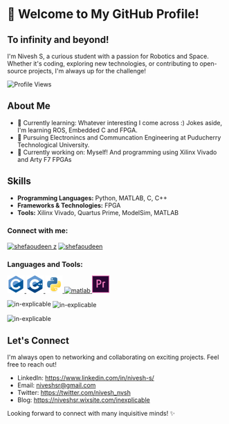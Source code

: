 # 👋 Welcome to My GitHub Profile!

## To infinity and beyond!

I'm Nivesh S, a curious student with a passion for Robotics and Space. Whether it's coding, exploring new technologies, or contributing to open-source projects, I'm always up for the challenge!

![Profile Views](https://komarev.com/ghpvc/?username=in-explicable&color=brightgreen)

## About Me
- 🌱 Currently learning: Whatever interesting I come across :) Jokes aside, I'm learning ROS, Embedded C and FPGA. 
- 💼 Pursuing Electronincs and Communcation Engineering at Puducherry Technological University.
- 🔭 Currently working on: Myself! And programming using Xilinx Vivado and Arty F7 FPGAs

## Skills
- **Programming Languages:** Python, MATLAB, C, C++
- **Frameworks & Technologies:** FPGA
- **Tools:** Xilinx Vivado, Quartus Prime, ModelSim, MATLAB

<h3 align="left">Connect with me:</h3>
<p align="left">
<a href="https://linkedin.com/in/nivesh-s" target="blank"><img align="center" src="https://raw.githubusercontent.com/rahuldkjain/github-profile-readme-generator/master/src/images/icons/Social/linked-in-alt.svg" alt="shefaoudeen z" height="30" width="40" /></a>
<a href="https://instagram.com/nivesh_nvsh" target="blank"><img align="center" src="https://raw.githubusercontent.com/rahuldkjain/github-profile-readme-generator/master/src/images/icons/Social/instagram.svg" alt="shefaoudeen" height="30" width="40" /></a>

<!--## Projects
Here are some notable projects I've worked on:
- [Project Name](Link to Project): Brief description.
- [Project Name](Link to Project): Brief description.

## Contribution
I'm passionate about contributing to the open-source community. Some of my contributions include:
- [Contribution Name](Link to Contribution): Description of your contribution.
- [Contribution Name](Link to Contribution): Description of your contribution.-->

<h3 align="left">Languages and Tools:</h3>
<p align="left">
  <a href="https://www.cprogramming.com/" target="_blank" rel="noreferrer">
    <img src="https://raw.githubusercontent.com/devicons/devicon/master/icons/c/c-original.svg" alt="c" width="40" height="40"/>
  </a>
  <a href="https://www.w3schools.com/cpp/" target="_blank" rel="noreferrer">
    <img src="https://raw.githubusercontent.com/devicons/devicon/master/icons/cplusplus/cplusplus-original.svg" alt="cplusplus" width="40" height="40"/>
  </a>
  <a href="https://www.python.org" target="_blank" rel="noreferrer">
    <img src="https://raw.githubusercontent.com/devicons/devicon/master/icons/python/python-original.svg" alt="python" width="40" height="40"/>
  </a>
 <a href="https://www.mathworks.com/" target="_blank" rel="noreferrer"> 
   <img src="https://upload.wikimedia.org/wikipedia/commons/2/21/Matlab_Logo.png" alt="matlab" width="40" height="40"/> 
 </a>
  <a href="https://www.adobe.com/products/premiere.html" target="_blank" rel="noreferrer">
    <img src="https://raw.githubusercontent.com/devicons/devicon/master/icons/premierepro/premierepro-original.svg" alt="premierpro" width="40" height="40"/>
  </a>
</p>

<p><img align="left" src="https://github-readme-stats.vercel.app/api/top-langs?username=in-explicable&show_icons=true&locale=en&layout=compact" alt="in-explicable" /></p>

<p>&nbsp;<img align="center" src="https://github-readme-stats.vercel.app/api?username=in-explicable&show_icons=true&locale=en" alt="in-explicable" /></p>

<p><img align="center" src="https://github-readme-streak-stats.herokuapp.com/?user=in-explicable&" alt="in-explicable" /></p>


## Let's Connect
I'm always open to networking and collaborating on exciting projects. Feel free to reach out!
- LinkedIn: https://www.linkedin.com/in/nivesh-s/
- Email: niveshsr@gmail.com
- Twitter: https://twitter.com/nivesh_nvsh
- Blog: https://niveshsr.wixsite.com/inexplicable

Looking forward to connect with many inquisitive minds! ✨

<!---
in-explicable/in-explicable is a ✨ special ✨ repository because its `README.md` (this file) appears on your GitHub profile.
You can click the Preview link to take a look at your changes.
--->
